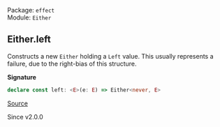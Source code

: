 Package: `effect`<br />
Module: `Either`<br />

## Either.left

Constructs a new `Either` holding a `Left` value. This usually represents a failure, due to the right-bias of this
structure.

**Signature**

```ts
declare const left: <E>(e: E) => Either<never, E>
```

[Source](https://github.com/Effect-TS/effect/tree/main/packages/effect/src/Either.ts#L138)

Since v2.0.0